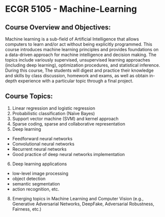 # ECGR 5105 - Machine-Learning

## Course Overview and Objectives:
Machine learning is a sub-field of Artificial Intelligence that allows computers to learn and/or act
without being explicitly programmed. This course introduces machine learning principles and
provides foundations on a data-driven approach for machine intelligence and decision making.
The topics include variously supervised, unsupervised learning approaches (including deep
learning), optimization procedures, and statistical inference. During this course, The students will
digest and practice their knowledge and skills by class discussion, homework and exams, as well
as obtain in-depth experience with a particular topic through a final project.

## Course Topics:
1. Linear regression and logistic regression
2. Probabilistic classification (Naïve Bayes)
3. Support vector machine (SVM) and kernel approach
4. Sparse coding, sparse and collaborative representation
5. Deep learning
  - Feedforward neural networks
  - Convolutional neural networks
  - Recurrent neural networks
  - Good practice of deep neural networks implementation
6. Deep learning applications
  - low-level image processing
  - object detection
  - semantic segmentation
  - action recognition, etc.
8. Emerging topics in Machine Learning and Computer Vision (e.g., Generative Adversarial
Networks, DeepFake, Adversarial Robustness, Fairness, etc.)

